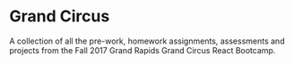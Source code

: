 # Grand Circus

A collection of all the pre-work, homework assignments, assessments and projects from the Fall 2017 Grand Rapids Grand Circus React Bootcamp.
